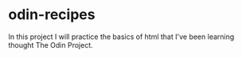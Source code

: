 # odin-recipes
In this project I will practice the basics of html that I've been learning thought The Odin Project.
